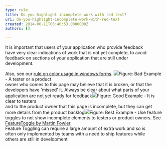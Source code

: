 ```yaml
---
type: rule
title: Do you highlight incomplete work with red text?
uri: do-you-highlight-incomplete-work-with-red-text
created: 2014-06-11T05:40:53.0000000Z
authors: []

---
```


 
It is important that users of your application who provide feedback <br>have very clear indications of work that is not yet complete, to avoid <br>feedback on sections of your application that are still under <br>development.
 
Also, see our [rule on color usage in windows forms](http&#58;//www.ssw.com.au/ssw/Standards/rules/rulestobetterwindowsforms.aspx#RedYellowDesigner).
![](http&#58;//skunk/ssw/Standards/Rules/Images/bad-incomplete-work.jpg)Figure: Bad Example - A tester or a product <br>owner who comes to this page may believe that it is broken, or that the <br>developers have 'missed' it. Always be clear about what parts of your <br>application are not yet ready for feedback![](http&#58;//skunk/ssw/Standards/Rules/Images/good-incomplete-work.jpg)Figure: Good Example - It is clear to testers <br>and to the product owner that this page is incomplete, but they can get <br>more details from the product backlog![](http&#58;//skunk/ssw/Standards/Rules/Images/best-incomplete-work.jpg)Figure: Best Example - Use feature toggles to not show incomplete elements to testers or product owners. See [FeatureToggle by Martin Fowler](http&#58;//martinfowler.com/bliki/FeatureToggle.html).<br> Feature Toggling can require a large amount of extra work and so is <br>often only implemented by teams with a need to ship features while <br>others are still in development
